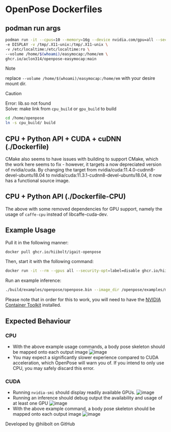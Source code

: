 # OpenPose Dockerfiles
## podman run args
```sh
podman run -it --cpus=10 --memory=16g --device nvidia.com/gpu=all --security-opt=label=disable --hostname=op --name=op \
-e DISPLAY -v /tmp/.X11-unix:/tmp/.X11-unix \
-v /etc/localtime:/etc/localtime:ro \
--volume /home/$(whoami)/easymocap:/home/em \
ghcr.io/aclon314/openpose-easymocap:main
```
> [!NOTE]
> replace `--volume /home/$(whoami)/easymocap:/home/em` with your desire mount dir.

> [!CAUTION]
> Error: lib.so not found  
> Solve: make link from `cpu_build` or `gpu_build` to build
> ```sh
> cd /home/openpose
> ln -s cpu_build/ build
> ```

## CPU + Python API + CUDA + cuDNN (./Dockerfile)
CMake also seems to have issues with building to support CMake, which the work here seems to fix - however, it targets a now depreciated version of nvidia/cuda. By changing the target from nvidia/cuda:11.4.0-cudnn8-devel-ubuntu18.04 to nvidia/cuda:11.3.1-cudnn8-devel-ubuntu18.04, it now has a functional source image.

## CPU + Python API (./Dockerfile-CPU)
The above with some removed dependencies for GPU support, namely the usage of `caffe-cpu` instead of libcaffe-cuda-dev.

## Example Usage
Pull it in the following manner:
```bash
docker pull ghcr.io/hiibolt/igait-openpose
```

Then, start it with the following command:
```bash
docker run -it --rm --gpus all --security-opt=label=disable ghcr.io/hiibolt/igait-openpose
```

Run an example inference:
```bash
./build/examples/openpose/openpose.bin --image_dir /openpose/examples/media --display 0 --write_images /output_images
```

Please note that in order for this to work, you will need to have the [NVIDIA Container Toolkit](https://docs.nvidia.com/datacenter/cloud-native/container-toolkit/latest/install-guide.html) installed.

## Expected Behaviour
### CPU
- With the above example usage commands, a body pose skeleton should be mapped onto each output image
  ![image](https://github.com/hiibolt/igait-openpose/assets/91273156/bce65308-1bc4-4ba3-bb69-3662785aec11)
- You may expect a significantly slower experience compared to CUDA acceleration, which OpenPose will warn you of. If you intend to only use CPU, you may safely discard this error.
### CUDA
- Running `nvidia-smi` should display readily available GPUs.
  ![image](https://github.com/hiibolt/igait-openpose/assets/91273156/3a1317c3-7c89-4ba8-8a82-abd8156785f5)
- Running an inference should debug output the availability and usage of at least one GPU
  ![image](https://github.com/hiibolt/igait-openpose/assets/91273156/1cf5832e-75ba-4062-a776-66ee32ec6f3d)
- With the above example command, a body pose skeleton should be mapped onto each output image
  ![image](https://github.com/hiibolt/igait-openpose/assets/91273156/abffec80-1ff5-49e1-bc9a-465bdcabbd03)

Developed by @hiibolt on GitHub
